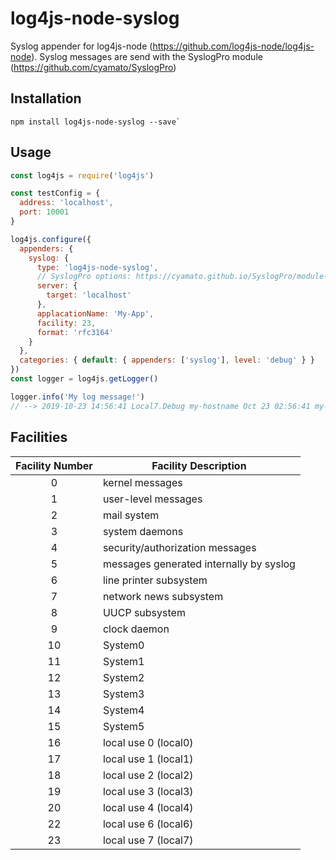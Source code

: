 # log4js-node-syslog

Syslog appender for log4js-node (https://github.com/log4js-node/log4js-node). Syslog messages are send with the SyslogPro module (https://github.com/cyamato/SyslogPro)

## Installation 
````
npm install log4js-node-syslog --save`
````

## Usage
````javascript
const log4js = require('log4js')

const testConfig = {
  address: 'localhost',
  port: 10001
}

log4js.configure({
  appenders: {
    syslog: {
      type: 'log4js-node-syslog',
      // SyslogPro options: https://cyamato.github.io/SyslogPro/module-SyslogPro-RFC3164.html
      server: {
        target: 'localhost'
      },
      applacationName: 'My-App',
      facility: 23,
      format: 'rfc3164'
    }
  },
  categories: { default: { appenders: ['syslog'], level: 'debug' } }
})
const logger = log4js.getLogger()

logger.info('My log message!')
// --> 2019-10-23 14:56:41 Local7.Debug my-hostname Oct 23 02:56:41 my-hostname My-App [DEBUG] default - My log message! 
````

## Facilities 

| Facility Number| Facility Description |
| :---: |---|
| 0 | kernel messages |
| 1 | user-level messages |
| 2 | mail system |
| 3 | system daemons |
| 4 | security/authorization messages |
| 5 | messages generated internally by syslog |
| 6 | line printer subsystem |
| 7 | network news subsystem |
| 8 | UUCP subsystem |
| 9 | clock daemon |
| 10 | System0 |
| 11 | System1 |
| 12 | System2 |
| 13 | System3 |
| 14 | System4 |
| 15 | System5 |
| 16 | local use 0 (local0) |
| 17 | local use 1 (local1) |
| 18 | local use 2 (local2) |
| 19 | local use 3 (local3) |
| 20 | local use 4 (local4) |
| 22 | local use 6 (local6) |
| 23 | local use 7 (local7) |